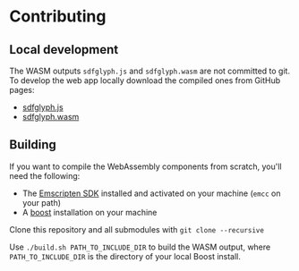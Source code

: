# Contributing

## Local development

The WASM outputs `sdfglyph.js` and `sdfglyph.wasm` are not committed to git. To develop the web app locally download the compiled ones from GitHub pages:

* [sdfglyph.js](https://protomaps.github.io/font-maker/sdfglyph.js)
* [sdfglyph.wasm](https://protomaps.github.io/font-maker/sdfglyph.wasm)

## Building

If you want to compile the WebAssembly components from scratch, you'll need the following:

* The [Emscripten SDK](https://emscripten.org/docs/getting_started/downloads.html) installed and activated on your machine (`emcc` on your path)
* A [boost](https://www.boost.org) installation on your machine

Clone this repository and all submodules with `git clone --recursive`

Use `./build.sh PATH_TO_INCLUDE_DIR` to build the WASM output, where `PATH_TO_INCLUDE_DIR` is the directory of your local Boost install.


